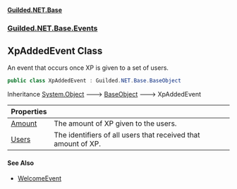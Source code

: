 #### [Guilded.NET.Base](Guilded_NET_Base.md 'Guilded.NET.Base')
### [Guilded.NET.Base.Events](Guilded_NET_Base.md#Guilded_NET_Base_Events 'Guilded.NET.Base.Events')
## XpAddedEvent Class
An event that occurs once XP is given to a set of users.  
```csharp
public class XpAddedEvent : Guilded.NET.Base.BaseObject
```

Inheritance [System.Object](https://docs.microsoft.com/en-us/dotnet/api/System.Object 'System.Object') &#129106; [BaseObject](BaseObject.md 'Guilded.NET.Base.BaseObject') &#129106; XpAddedEvent  

| Properties | |
| :--- | :--- |
| [Amount](XpAddedEvent_Amount.md 'Guilded.NET.Base.Events.XpAddedEvent.Amount') | The amount of XP given to the users.<br/> |
| [Users](XpAddedEvent_Users.md 'Guilded.NET.Base.Events.XpAddedEvent.Users') | The identifiers of all users that received that amount of XP.<br/> |
#### See Also
- [WelcomeEvent](WelcomeEvent.md 'Guilded.NET.Base.Events.WelcomeEvent')
